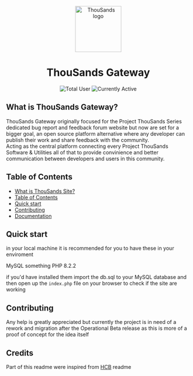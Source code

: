 <div align="center">
  <picture>
    <source media="(prefers-color-scheme: dark)" srcset="#">
    <img src="#" width="126" alt="ThouSands logo">
  </picture>
  <h1>ThouSands Gateway</h1>

  ![Total User](https://) ![Currently Active](https://)

</div>

## What is ThouSands Gateway?
ThouSands Gateway originally focused for the Project ThouSands Series dedicated bug report and feedback forum website but now are set for a bigger goal, an open source platform alternative where any developer can publish their work and share feedback with the community.
<br>
Acting as the central platform connecting every Project ThouSands Software & Utilities all of that to provide convinience and better communication between developers and users in this community.


## Table of Contents

- [What is ThouSands Site?](#What-is-ThouSands-Site?)
- [Table of Contents](#table-of-contents)
- [Quick start](#Quick-start)
- [Contributing](#Contributing)
- [Documentation](https://github.com/NNRVINTAGE/ThouSands-Forum/blob/main/dev-docs/)

## Quick start
in your local machine it is recommended for you to have these in your enviroment

MySQL something
PHP 8.2.2

if you'd have installed them import the db.sql to your MySQL database
and then open up the `index.php` file on your browser to check if the site are working

## Contributing
Any help is greatly appreciated but currently the project is in need of a rework and migration after the Operational Beta release as this is more of a proof of concept for the idea itself

## Credits
Part of this readme were inspired from [HCB](https://github.com/hackclub/hcb) readme